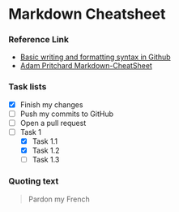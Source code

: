 # Markdown Cheatsheet

### Reference Link
- [Basic writing and formatting syntax in Github](https://help.github.com/articles/basic-writing-and-formatting-syntax/)
- [Adam Pritchard Markdown-CheatSheet](https://github.com/adam-p/markdown-here/wiki/Markdown-Cheatsheet)

### Task lists
- [x] Finish my changes
- [ ] Push my commits to GitHub
- [ ] Open a pull request
- [ ] Task 1
  - [x] Task 1.1
  - [x] Task 1.2
  - [ ] Task 1.3

### Quoting text
> Pardon my French
